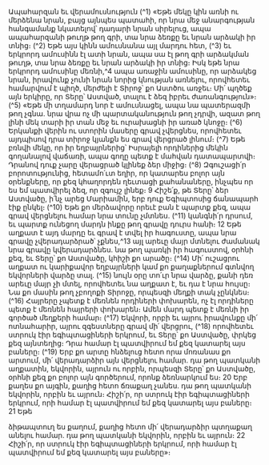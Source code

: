 
Ապահարզան եւ վերամուսնություն
(^1) «Եթե մեկը կին առնի ու մերձենա նրան, բայց այնպես պատահի, որ նրա մեջ անարգության հանգամանք
նկատելով՝ դադարի նրան սիրելուց, ապա ապահարզանի թուղթ թող գրի, տա նրա ձեռքը եւ նրան արձակի իր տնից։
(^2) Եթե այս կինն ամուսնանա այլ մարդու հետ, (^3) եւ երկրորդ ամուսինն էլ ատի նրան, ապա սա էլ թող գրի արձակման
թուղթ, տա նրա ձեռքը եւ նրան արձակի իր տնից։ Իսկ եթե նրա երկրորդ ամուսինը մեռնի,^4 ապա առաջին ամուսինը,
որ արձակեց նրան, իրավունք չունի նրան նորից կնության առնելու, որովհետեւ համարվում է պիղծ, մերժելի է Տիրոջ՝ քո
Աստծու առջեւ։ Մի՛ պղծեք այն երկիրը, որ Տերը՝ Աստված, տալու է ձեզ իբրեւ ժառանգություն»։
(^5) «Եթե մի տղամարդ նոր է ամուսնացել, ապա նա պատերազմի թող չգնա. նրա վրա ոչ մի պարտականություն թող
չդրվի, ազատ թող լինի մեկ տարի իր տան մեջ եւ ուրախացնի իր առած կնոջը։
(^6) Երկանքի վերին ու ստորին մասերը գրավ չվերցնես, որովհետեւ այդպիսով դրա տիրոջ կյանքն ես գրավ վերցրած
լինում։
(^7) Եթե բռնվի մեկը, որ իր եղբայրներից՝ Իսրայելի որդիներից մեկին գողանալով վաճառի, ապա գողը պետք է մահվան
դատապարտվի։ Դրանով դուք չարը վերացրած կլինեք ձեր միջից։
(^8) Զգուշացի՛ր բորոտությունից, հետամո՛ւտ եղիր, որ կատարես բոլոր այն օրենքները, որ քեզ կհաղորդեն ղեւտացի
քահանաները, ինչպես որ ես եմ պատվիրել ձեզ, որ զգույշ լինեք։ 9 Հիշե՛ք, թե Տերը՝ ձեր Աստվածը, ի՛նչ արեց Մարիամին,
երբ դուք Եգիպտոսից ճանապարհ էիք ընկել։
(^10) Եթե քո մերձավորը որեւէ բան է պարտք քեզ, ապա գրավ վերցնելու համար նրա տունը չմտնես. (^11) կանգնի՛ր դրսում,
եւ պարտք ունեցող մարդն ինքը թող գրավը դուրս հանի։ 12 Եթե աղքատ է այդ մարդը եւ գրավ է տվել իր հագուստը, ապա
նրա գրավը չվերադարձրած՝ չքնես,^13 այլ արեւը մայր մտնելու ժամանակ նրա գրավը կվերադարձնես. նա թող պառկի իր
հագուստով, օրհնի քեզ, եւ Տերը՝ քո Աստվածը, կհիշի քո արածը։
(^14) Մի՛ ուշացրու աղքատ ու կարիքավոր եղբայրների կամ քո քաղաքներում գտնվող եկվորների վարձը տալ. (^15) նույն
օրը տո՛ւր նրա վարձը, քանի դեռ արեւը մայր չի մտել, որովհետեւ նա աղքատ է, եւ դա է նրա հույսը։ Նա քո մասին թող
չբողոքի Տիրոջը, որպեսզի մեղքի տակ չընկնես։
(^16) Հայրերը չպետք է մեռնեն որդիների փոխարեն, ոչ էլ որդիները պետք է մեռնեն հայրերի փոխարեն։ Ամեն մարդ
պետք է մեռնի իր գործած մեղքերի համար։
(^17) Եկվորի, որբի եւ այրու իրավունքը մի՛ ոտնահարիր, այրու զգեստները գրավ մի՛ վերցրու, (^18) որովհետեւ ստրուկ էիր
եգիպտացիների երկրում, եւ Տերը՝ քո Աստվածը, փրկեց քեզ այնտեղից։ Դրա համար էլ պատվիրում եմ քեզ կատարել
այս բաները։
(^19) Երբ քո արտը հնձելուց հետո որա մոռանաս քո արտում, մի՛ վերադարձիր այն վերցնելու համար. դա թող
պատկանի աղքատին, եկվորին, այրուն ու որբին, որպեսզի Տերը՝ քո Աստվածը, օրհնի քեզ քո բոլոր այն գործերում,
որոնք ձեռնարկում ես։ 20 Երբ քաղես քո այգին, քաղից հետո ճռաքաղ չանես. դա թող պատկանի եկվորին, որբին եւ
այրուն։ Հիշի՛ր, որ ստրուկ էիր եգիպտացիների երկրում, որի համար էլ պատվիրում եմ քեզ կատարել այս բաները։ 21 Եթե


ձիթապտուղ ես քաղում, քաղից հետո մի՛ վերադարձիր պտղաքաղ անելու համար. դա թող պատկանի եկվորին, որբին
եւ այրուն։ 22 Հիշի՛ր, որ ստրուկ էիր եգիպտացիների երկրում, որի համար էլ պատվիրում եմ քեզ կատարել այս բաները»։
